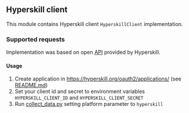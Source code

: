 ## Hyperskill client

This module contains Hyperskill client ``HyperskillClient`` implementation.

### Supported requests

Implementation was based on open [API](https://hyperskill.org/api/docs/) provided by Hyperskill.

#### Usage

1. Create application in https://hyperskill.org/oauth2/applications/ (see [README.md](../../README.md))
2. Set your client id and secret to environment variables `HYPERSKILL_CLIENT_ID` and `HYPERSKILL_CLIENT_SECRET`
3. Run [collect_data.py](../collect_data.py) setting platform parameter to `hyperskill`
